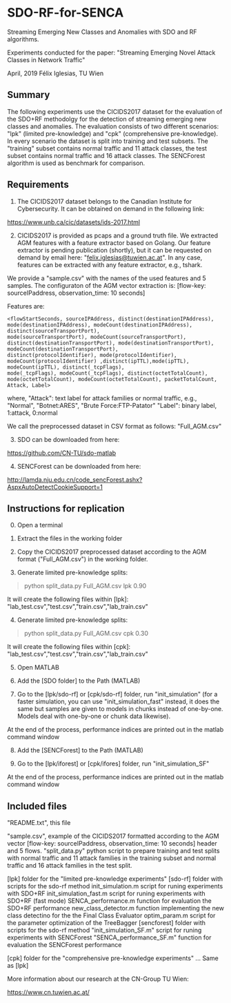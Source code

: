 # SDO-RF-for-SENCA
Streaming Emerging New Classes and Anomalies with SDO and RF algorithms.

Experiments conducted for the paper:
"Streaming Emerging Novel Attack Classes in Network Traffic"

April, 2019
Félix Iglesias, TU Wien


## Summary 
The following experiments use the CICIDS2017 dataset for the evaluation of the SDO+RF methodolgy for
the detection of streaming emerging new classes and anomalies. The evaluation consists of two different
scenarios: "lpk" (limited pre-knowledge) and "cpk" (comprehensive pre-knowledge). In every scenario the 
dataset is split into training and test subsets. The "training" subset contains normal traffic and 11 attack 
classes, the test subset contains normal traffic and 16 attack classes. The SENCForest algorithm is
used as benchmark for comparison.

## Requirements 
1. The CICIDS2017 dataset belongs to the Canadian Institute for Cybersecurity. It can be obtained on demand
in the following link:

https://www.unb.ca/cic/datasets/ids-2017.html

2. CICIDS2017 is provided as pcaps and a ground truth file. We extracted AGM features with a feature extractor 
based on Golang. Our feature extractor is pending publication (shortly), but it can be requested on demand by
email here: "felix.iglesias@tuwien.ac.at". In any case, features can be extracted with any feature extractor, 
e.g., tshark. 

We provide a "sample.csv" with the names of the used features and 5 samples. 
The configuraton of the AGM vector extraction is: [flow-key: sourceIPaddress, observation_time: 10 seconds]

Features are:

```
<flowStartSeconds, sourceIPAddress, distinct(destinationIPAddress), mode(destinationIPAddress), modeCount(destinationIPAddress), distinct(sourceTransportPort),
mode(sourceTransportPort), modeCount(sourceTransportPort), distinct(destinationTransportPort), mode(destinationTransportPort), modeCount(destinationTransportPort),
distinct(protocolIdentifier), mode(protocolIdentifier), modeCount(protocolIdentifier) ,distinct(ipTTL),mode(ipTTL), modeCount(ipTTL), distinct(_tcpFlags),
mode(_tcpFlags), modeCount(_tcpFlags), distinct(octetTotalCount), mode(octetTotalCount), modeCount(octetTotalCount), packetTotalCount, Attack, Label>
```

where,
"Attack": text label for attack families or normal traffic, e.g., "Normal", "Botnet:ARES", "Brute Force:FTP-Patator"
"Label": binary label, 1:attack, 0:normal

We call the preprocessed dataset in CSV format as follows: "Full_AGM.csv"

3. SDO can be downloaded from here:

https://github.com/CN-TU/sdo-matlab

4. SENCForest can be downloaded from here:

http://lamda.nju.edu.cn/code_sencForest.ashx?AspxAutoDetectCookieSupport=1


## Instructions for replication 

0. Open a terminal

1. Extract the files in the working folder

2. Copy the CICIDS2017 preprocessed dataset according to the AGM format ("Full_AGM.csv") in the working folder. 

3. Generate limited pre-knowledge splits: 
> python split_data.py Full_AGM.csv lpk 0.90

It will create the following files within [lpk]:
"lab_test.csv","test.csv","train.csv","lab_train.csv"

4. Generate limited pre-knowledge splits: 
> python split_data.py Full_AGM.csv cpk 0.30

It will create the following files within [cpk]:
"lab_test.csv","test.csv","train.csv","lab_train.csv"

5. Open MATLAB

6. Add the [SDO folder] to the Path (MATLAB) 

7. Go to the [lpk/sdo-rf] or [cpk/sdo-rf] folder, run "init_simulation" 
(for a faster simulation, you can use "init_simulation_fast" instead, it does the same but samples are given to models in chunks
instead of one-by-one. Models deal with one-by-one or chunk data likewise).

At the end of the process, performance indices are printed out in the matlab command window

8. Add the [SENCForest] to the Path (MATLAB) 

7. Go to the [lpk/iforest] or [cpk/ifores] folder, run "init_simulation_SF" 

At the end of the process, performance indices are printed out in the matlab command window


## Included files 

"README.txt",                       this file

"sample.csv",                       example of the CICIDS2017 formatted according to the AGM vector [flow-key: sourceIPaddress, 
                                    observation_time: 10 seconds]
                                    header and 5 flows.
"split_data.py"                     python script to prepare training and test splits with normal traffic and 11 attack families in 
                                    the training subset and normal traffic and 16 attack families in the test split.

[lpk]                               folder for the "limited pre-knowledge experiments"
    [sdo-rf]                        folder with scripts for the sdo-rf method
        init_simulation.m           script for runing experiments with SDO+RF
        init_simulation_fast.m      script for runing experiments with SDO+RF (fast mode)
        SENCA_performance.m         function for evaluation the SDO+RF performance
        new_class_detector.m        function implementing the new class detectino for the the Final Class Evaluator
        optim_param.m               script for the parameter optimization of the TreeBagger
    [sencforest]                    folder with scripts for the sdo-rf method
        "init_simulation_SF.m"      script for runing experiments with SENCForest
        "SENCA_performance_SF.m"    function for evaluation the SENCForest performance

[cpk]                               folder for the "comprehensive pre-knowledge experiments"
    ...                             Same as [lpk]



More information about our research at the CN-Group TU Wien:

https://www.cn.tuwien.ac.at/
